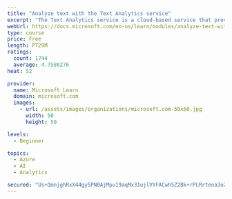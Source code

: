 ```yaml
---
title: "Analyze text with the Text Analytics service"
excerpt: "The Text Analytics service is a cloud-based service that provides advanced natural language processing over raw text for sentiment analysis, key phrase extraction, named entity recognition, and language detection."
webUrl: https://docs.microsoft.com/en-us/learn/modules/analyze-text-with-text-analytics-service/
type: course
price: Free
length: PT29M
ratings:
  count: 1744
  average: 4.7580276
heat: 52

provider:
  name: Microsoft Learn
  domain: microsoft.com
  images:
    - url: /assets/images/organizations/microsoft.com-50x50.jpg
      width: 50
      height: 50

levels:
  - Beginner

topics:
  - Azure
  - AI
  - Analytics

secured: "Us+QmnjghRxX44gy5PN0AjMpu19aqMx31ujlVYFACwh5Z2Bk+rPLRrtena3oZWS+VQxKIRJDyV+YlIrZosUe4Ha1sTYzcmCp+UBJK651cTcb+70XRN2nxtBoOhsv9g4xk6ydMdBSpyd2bV9DXMkVMy9hSYRB3uX3UpuY4JFKMQS+rVTcZVWk8NwiVX3OzZuiVPzYkW92FUlFd0EHjc9KnW8P541ZQQyReIs6zw30yP+q9BGUTF0Wkp3mOWPv1ifa1aKJLmDGw4oysI4rLwJlUYJgc5oJDp66MHhbi9Krcu7/QT957crL5rK50YSRpK2J6YIsXm40wx2emlkUWqpq9JiKyqoVYiekTt/x1or3FGu7quc5OPgUb53u68hBd06Y5Epnjao5G6ehhclstwUUkpruS6oAa1CWmjIrbA3Ri/4=;gK+T21lft8Fr4pfmXpgBzg=="
---
```


